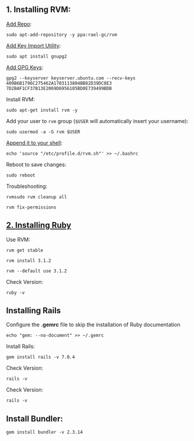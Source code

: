 ## 1. Installing RVM:

[Add Repo](https://github.com/rvm/ubuntu_rvm/blob/531e67a9903a593d2c9c1f3cb9b6ee4ec332fad2/README.md):
``` 
sudo apt-add-repository -y ppa:rael-gc/rvm
```

[Add Key Import Utility](https://rvm.io/):
```
sudo apt install gnupg2
```

[Add GPG Keys](https://rvm.io/):
``` 
gpg2 --keyserver keyserver.ubuntu.com --recv-keys 409B6B1796C275462A1703113804BB82D39DC0E3 7D2BAF1CF37B13E2069D6956105BD0E739499BDB
```

Install RVM:
```
sudo apt-get install rvm -y
```

Add your user to `rvm` group (`$USER` will automatically insert your username):
```term
sudo usermod -a -G rvm $USER
```    

[Append it to your shell](https://github.com/rvm/ubuntu_rvm/blob/531e67a9903a593d2c9c1f3cb9b6ee4ec332fad2/README.md):
```
echo 'source "/etc/profile.d/rvm.sh"' >> ~/.bashrc
```

Reboot to save changes:
```
sudo reboot
```

Troubleshooting:
```
rvmsudo rvm cleanup all
```

```
rvm fix-permissions
```

## [2. Installing Ruby](https://www.railstutorial.org/book)

Use RVM:
``` 
rvm get stable
```

```
rvm install 3.1.2
```

```
rvm --default use 3.1.2
```

Check Version:
```
ruby -v
```

## Installing Rails

Configure the __.gemrc__ file to skip the installation of Ruby documentation
```
echo "gem: --no-document" >> ~/.gemrc
```

Install Rails:
```
gem install rails -v 7.0.4
```

Check Version:
```
rails -v
```

Check Version:
```
rails -v
```

## Install Bundler:

```
gem install bundler -v 2.3.14
```
